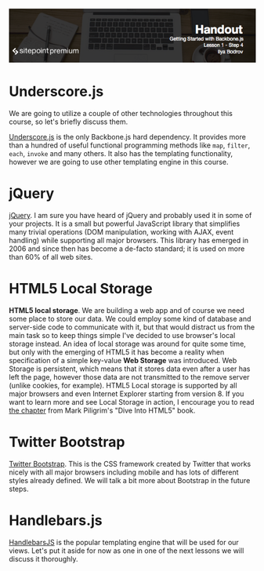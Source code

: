 ![](headings/1.4.png)

# Underscore.js

We are going to utilize a couple of other technologies throughout this course, so let's briefly discuss them.

[Underscore.js](http://underscorejs.org/) is the only Backbone.js hard dependency. It provides more than a hundred of useful functional programming methods like `map`, `filter`, `each`, `invoke` and many others. It also has the templating functionality, however we are going to use other templating engine in this course.

# jQuery

[jQuery](https://jquery.com/). I am sure you have heard of jQuery and probably used it in some of your projects. It is a small but powerful JavaScript library that simplifies many trivial operations (DOM manipulation, working with AJAX, event handling) while supporting all major browsers. This library has emerged in 2006 and since then has become a de-facto standard; it is used on more than 60% of all web sites.

# HTML5 Local Storage

**HTML5 local storage**. We are building a web app and of course we need some place to store our data. We could employ some kind of database and server-side code to communicate with it, but that would distract us from the main task so to keep things simple I've decided to use browser's local storage instead. An idea of local storage was around for quite some time, but only with the emerging of HTML5 it has become a reality when specification of a simple key-value **Web Storage** was introduced. Web Storage is persistent, which means that it stores data even after a user has left the page, however those data are not transmitted to the remove server (unlike cookies, for example). HTML5 Local storage is supported by all major browsers and even Internet Explorer starting from version 8. If you want to learn more and see Local Storage in action, I encourage you to read [the chapter](http://diveintohtml5.info/storage.html) from Mark Piligrim's "Dive Into HTML5" book.

# Twitter Bootstrap

[Twitter Bootstrap](http://getbootstrap.com/). This is the CSS framework created by Twitter that works nicely with all major browsers including mobile and has lots of different styles already defined. We will talk a bit more about Bootstrap in the future steps.

# Handlebars.js

[HandlebarsJS](http://handlebarsjs.com/) is the popular templating engine that will be used for our views. Let's put it aside for now as one in one of the next lessons we will discuss it thoroughly.